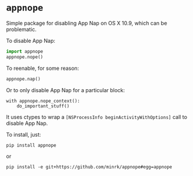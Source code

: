 # `appnope`

Simple package for disabling App Nap on OS X 10.9,
which can be problematic.

To disable App Nap:

```python
import appnope
appnope.nope()
```

To reenable, for some reason:

```python
appnope.nap()
```

Or to only disable App Nap for a particular block:

```
with appnope.nope_context():
    do_important_stuff()
```

It uses ctypes to wrap a `[NSProcessInfo beginActivityWithOptions]` call to disable App Nap.

To install, just:

    pip install appnope

or

    pip install -e git+https://github.com/minrk/appnope#egg=appnope
